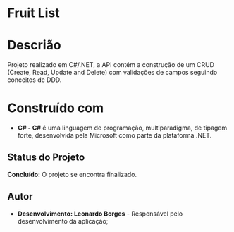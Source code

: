 # Fruit List

# Descrião
Projeto realizado em C#/.NET, a API contém a construção de um CRUD (Create, Read, Update and Delete) com validações de campos seguindo conceitos de DDD.

# Construído com
 - **C# - C#** é uma linguagem de programação, multiparadigma, de tipagem forte, desenvolvida pela Microsoft como parte da plataforma .NET.
## Status do Projeto
**Concluído:** O projeto se encontra finalizado.

## Autor
- **Desenvolvimento: Leonardo Borges** - Responsável pelo desenvolvimento da aplicação;
